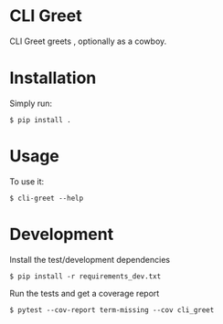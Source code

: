 # CLI Greet

CLI Greet  greets <name>, optionally as a cowboy.


# Installation

Simply run:

    $ pip install .


# Usage

To use it:

    $ cli-greet --help

# Development

Install the test/development dependencies

    $ pip install -r requirements_dev.txt

Run the tests and get a coverage report

    $ pytest --cov-report term-missing --cov cli_greet

